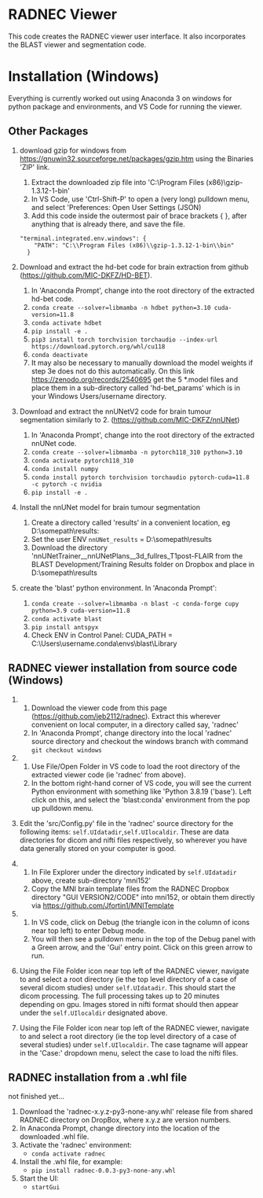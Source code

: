 # RADNEC Viewer

This code creates the RADNEC viewer user interface. It also incorporates the BLAST viewer and segmentation code.

# Installation (Windows)

Everything is currently worked out using Anaconda 3 on windows for python package and environments, and VS Code for running the viewer.

## Other Packages ##

1. download gzip for windows from https://gnuwin32.sourceforge.net/packages/gzip.htm using the Binaries 'ZIP' link.
    1. Extract the downloaded zip file into 'C:\Program Files (x86)\gzip-1.3.12-1-bin'
    2. In VS Code, use 'Ctrl-Shift-P' to open a (very long) pulldown menu, and select 'Preferences: Open User Settings (JSON)
    3. Add this code inside the outermost pair of brace brackets { }, after anything that is already there, and save the file.
    
    ```
    "terminal.integrated.env.windows": {
        "PATH": "C:\\Program Files (x86)\\gzip-1.3.12-1-bin\\bin"
      }
      ```
2. Download and extract the hd-bet code for brain extraction from github (https://github.com/MIC-DKFZ/HD-BET).
   1. In 'Anaconda Prompt', change into the root directory of the extracted hd-bet code.
    2. ```conda create --solver=libmamba -n hdbet python=3.10 cuda-version=11.8```
   3. ```conda activate hdbet```
   4. ```pip install -e . ```
   5. ```pip3 install torch torchvision torchaudio --index-url https://download.pytorch.org/whl/cu118```
   6. ```conda deactivate```
   7. It may also be necessary to manually download the model weights if step 3e does not do this automatically. On this link
https://zenodo.org/records/2540695 get the 5 *.model files and place them in a sub-directory called 'hd-bet_params' which is in your Windows Users/username directory.

3. Download and extract the nnUNetV2 code for brain tumour segmentation similarly to 2. (https://github.com/MIC-DKFZ/nnUNet)
    1. In 'Anaconda Prompt', change into the root directory of the extracted nnUNet code.
    2. ```conda create --solver=libmamba -n pytorch118_310 python=3.10```
    3. ```conda activate pytorch118_310```
    4. ```conda install numpy```
    5. ```conda install pytorch torchvision torchaudio pytorch-cuda=11.8 -c pytorch -c nvidia```
    6. ```pip install -e . ```
  
4. Install the nnUNet model for brain tumour segmentation
    1. Create a directory called 'results' in a convenient location, eg D:\somepath\results:
   2. Set the user ENV ```nnUNet_results``` = D:\somepath\results
   3. Download the directory 'nnUNetTrainer__nnUNetPlans__3d_fullres_T1post-FLAIR from the BLAST Development/Training Results folder on Dropbox and place in D:\somepath\results
  
5. create the 'blast' python environment. In 'Anaconda Prompt':
    1. ```conda create --solver=libmamba -n blast -c conda-forge cupy python=3.9 cuda-version=11.8```
    2. ```conda activate blast```
    3. ```pip install antspyx```
    4. Check ENV in Control Panel: CUDA_PATH = C:\Users\username\.conda\envs\blast\Library
 
## RADNEC viewer installation from source code (Windows)
1.
    1. Download the viewer code from this page (https://github.com/jeb2112/radnec). Extract this wherever convenient on local computer, in a directory called say, 'radnec'
    2. In 'Anaconda Prompt', change directory into the local 'radnec' source directory and checkout the windows branch with command ```git checkout windows```

2.
    1.  Use File/Open Folder in VS code to load the root directory of the extracted viewer code (ie 'radnec' from above).
    2. In the bottom right-hand corner of VS code, you will see the current Python environment with something like 'Python 3.8.19 ('base'). Left click on this, and select the 'blast:conda' environment from the pop up pulldown menu.

3. Edit the 'src/Config.py' file in the 'radnec' source directory for the following items: ```self.UIdatadir```,```self.UIlocaldir```. These are data directories for dicom and nifti files respectively, so wherever you have data generally stored on your computer is good.

4.
    1. In File Explorer under the directory indicated by ```self.UIdatadir``` above, create sub-directory 'mni152'
    2. Copy the MNI brain template files from the RADNEC Dropbox directory "GUI VERSION2/CODE" into mni152, or obtain them directly via https://github.com/Jfortin1/MNITemplate

5.
    1. In VS code, click on Debug (the triangle icon in the column of icons near top left) to enter Debug mode.
    2. You will then see a pulldown menu in the top of the Debug panel with a Green arrow, and the 'Gui' entry point. Click on this green arrow to run.

6. Using the File Folder icon near top left of the RADNEC viewer, navigate to and select a root directory (ie the top level directory of a case of several dicom studies) under ```self.UIdatadir```. This should start the dicom processing. The full processing takes up to 20 minutes depending on gpu. Images stored in nifti format should then appear under the ```self.UIlocaldir``` designated above.

7. Using the File Folder icon near top left of the RADNEC viewer, navigate to and select a root directory (ie the top level directory of a case of several studies) under ```self.UIlocaldir```. The case tagname will appear in the 'Case:' dropdown menu, select the case to load the nifti files.


## RADNEC installation from a .whl file

not finished yet...

1. Download the 'radnec-x.y.z-py3-none-any.whl' release file from shared RADNEC directory on DropBox, where x.y.z are version numbers.
2. In Anaconda Prompt, change directory into the location of the downloaded .whl file.
3. Activate the 'radnec' environment:
     * `conda activate radnec`
5. Install the .whl file, for example:
    * `pip install radnec-0.0.3-py3-none-any.whl`
6. Start the UI:
    * `startGui`
